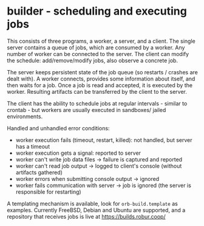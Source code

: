 # builder - scheduling and executing jobs

This consists of three programs, a worker, a server, and a client. The single
server contains a queue of jobs, which are consumed by a worker. Any number of
worker can be connected to the server. The client can modify the schedule:
add/remove/modify jobs, also observe a concrete job.

The server keeps persistent state of the job queue (so restarts / crashes are
dealt with). A worker connects, provides some information about itself, and
then waits for a job. Once a job is read and accepted, it is executed by the
worker. Resulting artifacts can be transferred by the client to the server.

The client has the ability to schedule jobs at regular intervals - similar to
crontab - but workers are usually executed in sandboxes/ jailed environments.

Handled and unhandled error conditions:
- worker execution fails (timeout, restart, killed): not handled, but server has a timeout
- worker execution gets a signal: reported to server
- worker can't write job data files -> failure is captured and reported
- worker can't read job output -> logged to client's console (without artifacts gathered)
- worker errors when submitting console output -> ignored
- worker fails communication with server -> job is ignored (the server is responsible for restarting)

A templating mechanism is available, look for `orb-build.template` as examples.
Currently FreeBSD, Debian and Ubuntu are supported, and a repository that
receives jobs is live at https://builds.robur.coop/
